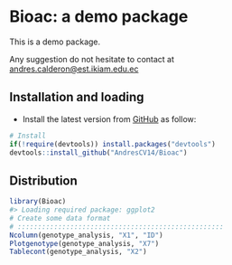 Bioac: a demo package
===============================================

This is a demo package.

Any suggestion do not hesitate to contact at andres.calderon@est.ikiam.edu.ec

Installation and loading
------------------------

-   Install the latest version from [GitHub](https://github.com/AndresCV14/Bioac) as follow:

``` r
# Install
if(!require(devtools)) install.packages("devtools")
devtools::install_github("AndresCV14/Bioac")
```

Distribution
------------

``` r
library(Bioac)
#> Loading required package: ggplot2
# Create some data format
# :::::::::::::::::::::::::::::::::::::::::::::::::::
Ncolumn(genotype_analysis, "X1", "ID")
Plotgenotype(genotype_analysis, "X7")
Tablecont(genotype_analysis, "X2")
```
